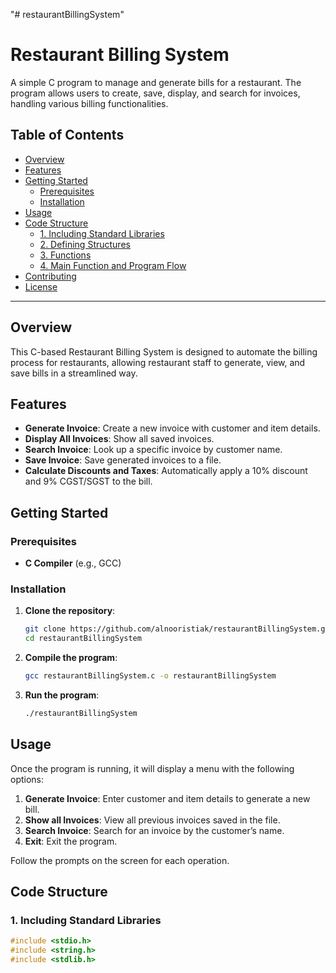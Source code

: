 "# restaurantBillingSystem"

# Restaurant Billing System

A simple C program to manage and generate bills for a restaurant. The program allows users to create, save, display, and search for invoices, handling various billing functionalities.

## Table of Contents

- [Overview](#overview)
- [Features](#features)
- [Getting Started](#getting-started)
  - [Prerequisites](#prerequisites)
  - [Installation](#installation)
- [Usage](#usage)
- [Code Structure](#code-structure)
  - [1. Including Standard Libraries](#1-including-standard-libraries)
  - [2. Defining Structures](#2-defining-structures)
  - [3. Functions](#3-functions)
  - [4. Main Function and Program Flow](#4-main-function-and-program-flow)
- [Contributing](#contributing)
- [License](#license)

---

## Overview

This C-based Restaurant Billing System is designed to automate the billing process for restaurants, allowing restaurant staff to generate, view, and save bills in a streamlined way.

## Features

- **Generate Invoice**: Create a new invoice with customer and item details.
- **Display All Invoices**: Show all saved invoices.
- **Search Invoice**: Look up a specific invoice by customer name.
- **Save Invoice**: Save generated invoices to a file.
- **Calculate Discounts and Taxes**: Automatically apply a 10% discount and 9% CGST/SGST to the bill.

## Getting Started

### Prerequisites

- **C Compiler** (e.g., GCC)

### Installation

1. **Clone the repository**:

   ```bash
   git clone https://github.com/alnooristiak/restaurantBillingSystem.git
   cd restaurantBillingSystem
   ```

2. **Compile the program**:

   ```bash
   gcc restaurantBillingSystem.c -o restaurantBillingSystem
   ```

3. **Run the program**:
   ```bash
   ./restaurantBillingSystem
   ```

## Usage

Once the program is running, it will display a menu with the following options:

1. **Generate Invoice**: Enter customer and item details to generate a new bill.
2. **Show all Invoices**: View all previous invoices saved in the file.
3. **Search Invoice**: Search for an invoice by the customer’s name.
4. **Exit**: Exit the program.

Follow the prompts on the screen for each operation.

## Code Structure

### 1. Including Standard Libraries

```c
#include <stdio.h>
#include <string.h>
#include <stdlib.h>
```
